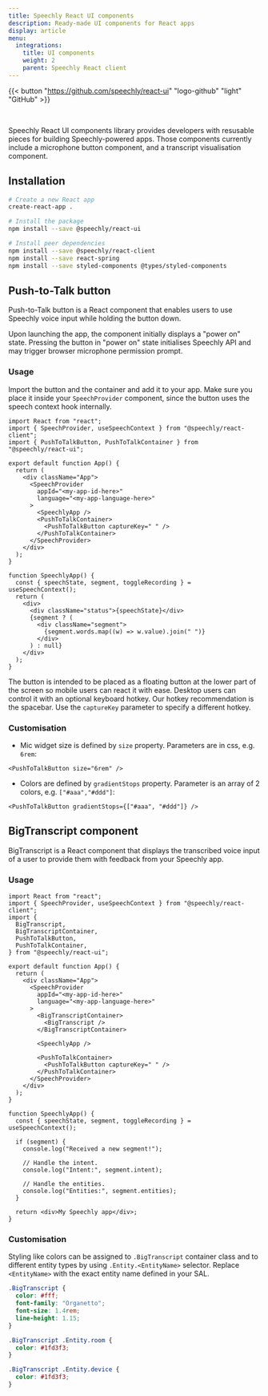 ```yaml
---
title: Speechly React UI components
description: Ready-made UI components for React apps
display: article
menu:
  integrations:
    title: UI components
    weight: 2
    parent: Speechly React client
---
```


{{< button "https://github.com/speechly/react-ui" "logo-github" "light" "GitHub" >}}

&nbsp;

Speechly React UI components library provides developers with resusable pieces for building Speechly-powered apps. Those components currently include a microphone button component, and a transcript visualisation component.

## Installation

```sh
# Create a new React app
create-react-app .

# Install the package
npm install --save @speechly/react-ui

# Install peer dependencies
npm install --save @speechly/react-client
npm install --save react-spring
npm install --save styled-components @types/styled-components
```

## Push-to-Talk button

Push-to-Talk button is a React component that enables users to use Speechly voice input while holding the button down.

Upon launching the app, the component initially displays a "power on" state. Pressing the button in "power on" state initialises Speechly API and may trigger browser microphone permission prompt.

### Usage

Import the button and the container and add it to your app. Make sure you place it inside your `SpeechProvider` component, since the button uses the speech context hook internally.

```tsx
import React from "react";
import { SpeechProvider, useSpeechContext } from "@speechly/react-client";
import { PushToTalkButton, PushToTalkContainer } from "@speechly/react-ui";

export default function App() {
  return (
    <div className="App">
      <SpeechProvider
        appId="<my-app-id-here>"
        language="<my-app-language-here>"
      >
        <SpeechlyApp />
        <PushToTalkContainer>
          <PushToTalkButton captureKey=" " />
        </PushToTalkContainer>
      </SpeechProvider>
    </div>
  );
}

function SpeechlyApp() {
  const { speechState, segment, toggleRecording } = useSpeechContext();
  return (
    <div>
      <div className="status">{speechState}</div>
      {segment ? (
        <div className="segment">
          {segment.words.map((w) => w.value).join(" ")}
        </div>
      ) : null}
    </div>
  );
}
```

The button is intended to be placed as a floating button at the lower part of the screen so mobile users can react it with ease. Desktop users can control it with an optional keyboard hotkey. Our hotkey recommendation is the spacebar. Use the `captureKey` parameter to specify a different hotkey.

### Customisation

- Mic widget size is defined by `size` property. Parameters are in css, e.g. `6rem`:

```tsx
<PushToTalkButton size="6rem" />
```

- Colors are defined by `gradientStops` property. Parameter is an array of 2 colors, e.g. `["#aaa","#ddd"]`:

```tsx
<PushToTalkButton gradientStops={["#aaa", "#ddd"]} />
```

## BigTranscript component

BigTranscript is a React component that displays the transcribed voice input of a user to provide them with feedback from your Speechly app.

### Usage

```tsx
import React from "react";
import { SpeechProvider, useSpeechContext } from "@speechly/react-client";
import {
  BigTranscript,
  BigTranscriptContainer,
  PushToTalkButton,
  PushToTalkContainer,
} from "@speechly/react-ui";

export default function App() {
  return (
    <div className="App">
      <SpeechProvider
        appId="<my-app-id-here>"
        language="<my-app-language-here>"
      >
        <BigTranscriptContainer>
          <BigTranscript />
        </BigTranscriptContainer>

        <SpeechlyApp />

        <PushToTalkContainer>
          <PushToTalkButton captureKey=" " />
        </PushToTalkContainer>
      </SpeechProvider>
    </div>
  );
}

function SpeechlyApp() {
  const { speechState, segment, toggleRecording } = useSpeechContext();

  if (segment) {
    console.log("Received a new segment!");

    // Handle the intent.
    console.log("Intent:", segment.intent);

    // Handle the entities.
    console.log("Entities:", segment.entities);
  }

  return <div>My Speechly app</div>;
}
```

### Customisation

Styling like colors can be assigned to `.BigTranscript` container class and to different entity types by using `.Entity.<EntityName>` selector. Replace `<EntityName>` with the exact entity name defined in your SAL.

```css
.BigTranscript {
  color: #fff;
  font-family: "Organetto";
  font-size: 1.4rem;
  line-height: 1.15;
}

.BigTranscript .Entity.room {
  color: #1fd3f3;
}

.BigTranscript .Entity.device {
  color: #1fd3f3;
}
```

